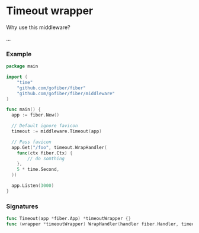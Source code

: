 # Timeout wrapper

Why use this middleware?

...

### Example
```go
package main

import (
    "time"
    "github.com/gofiber/fiber"
    "github.com/gofiber/fiber/middleware"
)

func main() {
  app := fiber.New()

  // Default ignore favicon
  timeout := middleware.Timeout(app)

  // Pass favicon
  app.Get("/foo", timeout.WrapHandler(
    func(ctx fiber.Ctx) {
        // do somthing
    },
    5 * time.Second,
  ))

  app.Listen(3000)
}
```

### Signatures
```go
func Timeout(app *fiber.App) *timeoutWrapper {}
func (wrapper *timeoutWrapper) WrapHandler(handler fiber.Handler, timeout time.Duration) fiber.Handler {}
```